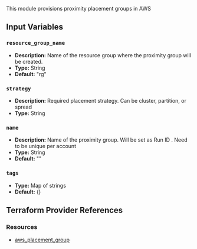 This module provisions proximity placement groups in AWS 
## Input Variables

### `resource_group_name`

- **Description:** Name of the resource group where the proximity group will be created.
- **Type:** String
- **Default:** "rg"

### `strategy`

- **Description:**  Required placement strategy. Can be cluster, partition, or spread 
- **Type:** String

### `name`

- **Description:** Name of the proximity group. Will be set as Run ID . Need to be unique per account 
- **Type:** String
- **Default:** ""

### `tags`

- **Type:** Map of strings
- **Default:** {}


## Terraform Provider References

### Resources

- [aws_placement_group](https://registry.terraform.io/providers/hashicorp/aws/latest/docs/resources/placement_group)
